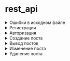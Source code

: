 # rest_api


<details>
  <summary>Ошибки в исходном файле</summary>
  
![alt text](https://github.com/ElerGard/rest_api/blob/b5abeb8eca6d7e379ee105ff2a6d48fcb35da458/Errors/%D0%9E%D1%88%D0%B8%D0%B1%D0%BA%D0%B0%20%D0%B2%20%D1%84%D0%B0%D0%B9%D0%BB%D0%B5_1.jpg)

![alt text](https://github.com/ElerGard/rest_api/blob/04bf0afb1206181b0d01d5937144748f9ad9c3a8/Errors/%D0%9E%D1%88%D0%B8%D0%B1%D0%BA%D0%B0%20%D0%B2%20%D1%84%D0%B0%D0%B9%D0%BB%D0%B5_2.jpg)

![alt text](https://github.com/ElerGard/rest_api/blob/b5abeb8eca6d7e379ee105ff2a6d48fcb35da458/Errors/%D0%9E%D1%88%D0%B8%D0%B1%D0%BA%D0%B0%20%D0%B2%20%D1%84%D0%B0%D0%B9%D0%BB%D0%B5_3.jpg)

![alt text](https://github.com/ElerGard/rest_api/blob/b5abeb8eca6d7e379ee105ff2a6d48fcb35da458/Errors/%D0%9E%D1%88%D0%B8%D0%B1%D0%BA%D0%B0%20%D0%B2%20%D1%84%D0%B0%D0%B9%D0%BB%D0%B5_4.jpg)

![alt text](https://github.com/ElerGard/rest_api/blob/b5abeb8eca6d7e379ee105ff2a6d48fcb35da458/Errors/%D0%9E%D1%88%D0%B8%D0%B1%D0%BA%D0%B0%20%D0%B2%20%D1%84%D0%B0%D0%B9%D0%BB%D0%B5_5.jpg)

![alt text](https://github.com/ElerGard/rest_api/blob/b5abeb8eca6d7e379ee105ff2a6d48fcb35da458/Errors/%D0%9E%D1%88%D0%B8%D0%B1%D0%BA%D0%B0%20%D0%B2%20%D1%84%D0%B0%D0%B9%D0%BB%D0%B5_6.jpg)

![alt text](https://github.com/ElerGard/rest_api/blob/b5abeb8eca6d7e379ee105ff2a6d48fcb35da458/Errors/%D0%9E%D1%88%D0%B8%D0%B1%D0%BA%D0%B0%20%D0%B2%20%D1%84%D0%B0%D0%B9%D0%BB%D0%B5_7.jpg)

![alt text](https://github.com/ElerGard/rest_api/blob/b5abeb8eca6d7e379ee105ff2a6d48fcb35da458/Errors/%D0%9E%D1%88%D0%B8%D0%B1%D0%BA%D0%B0%20%D0%B2%20%D1%84%D0%B0%D0%B9%D0%BB%D0%B5_8.jpg)

![alt text](https://github.com/ElerGard/rest_api/blob/b5abeb8eca6d7e379ee105ff2a6d48fcb35da458/Errors/%D0%9E%D1%88%D0%B8%D0%B1%D0%BA%D0%B0%20%D0%B2%20%D1%84%D0%B0%D0%B9%D0%BB%D0%B5_9.jpg)

</details>

<details>
  <summary>Регистрация</summary>

![alt text]
(https://github.com/ElerGard/rest_api/blob/cb6048e36f544dc8c6457b01e14aac796c7532b6/tests/reg_1.jpg)

![alt text]
(https://github.com/ElerGard/rest_api/blob/cb6048e36f544dc8c6457b01e14aac796c7532b6/tests/reg_2.jpg)
  
</details>

<details>
  <summary>Авторизация</summary>

  ![alt text]
  (https://github.com/ElerGard/rest_api/blob/cb6048e36f544dc8c6457b01e14aac796c7532b6/tests/auth_1.jpg)
  
  ![alt text]
  (https://github.com/ElerGard/rest_api/blob/cb6048e36f544dc8c6457b01e14aac796c7532b6/tests/auth_2.jpg)
  
</details>
  
<details>
  <summary>Создание поста</summary>

  ![alt text]
  (https://github.com/ElerGard/rest_api/blob/cb6048e36f544dc8c6457b01e14aac796c7532b6/tests/createPost_1.jpg)
  
  ![alt text]
  (https://github.com/ElerGard/rest_api/blob/cb6048e36f544dc8c6457b01e14aac796c7532b6/tests/createPost_2.jpg)
  
</details>

<details>
  <summary>Вывод постов</summary>

  ![alt text]
  (https://github.com/ElerGard/rest_api/blob/cb6048e36f544dc8c6457b01e14aac796c7532b6/tests/getAllPosts_1.jpg)
  
  ![alt text]
  (https://github.com/ElerGard/rest_api/blob/cb6048e36f544dc8c6457b01e14aac796c7532b6/tests/getAllPosts_2.jpg)
  
</details>

<details>
  <summary>Изменение поста</summary>

  ![alt text]
  (https://github.com/ElerGard/rest_api/blob/cb6048e36f544dc8c6457b01e14aac796c7532b6/tests/changePost_1.jpg)
  
  ![alt text]
  (https://github.com/ElerGard/rest_api/blob/cb6048e36f544dc8c6457b01e14aac796c7532b6/tests/changePost_2.jpg)
  
  ![alt text]
  (https://github.com/ElerGard/rest_api/blob/cb6048e36f544dc8c6457b01e14aac796c7532b6/tests/changePost_3.jpg)
  
  ![alt text]
  (https://github.com/ElerGard/rest_api/blob/cb6048e36f544dc8c6457b01e14aac796c7532b6/tests/changePost_4.jpg)
  
</details>

<details>
  <summary>Удаление поста</summary>

  ![alt text]
  (https://github.com/ElerGard/rest_api/blob/cb6048e36f544dc8c6457b01e14aac796c7532b6/tests/deletePosts_1.jpg)
  
  ![alt text]
  (https://github.com/ElerGard/rest_api/blob/cb6048e36f544dc8c6457b01e14aac796c7532b6/tests/deletePosts_2.jpg)
  
  ![alt text]
  (https://github.com/ElerGard/rest_api/blob/cb6048e36f544dc8c6457b01e14aac796c7532b6/tests/deletePosts_3.jpg)
  
  ![alt text]
  (https://github.com/ElerGard/rest_api/blob/cb6048e36f544dc8c6457b01e14aac796c7532b6/tests/deletePosts_4.jpg)
  
</details>
